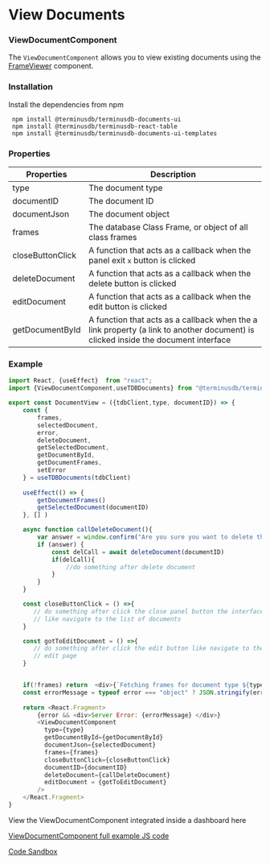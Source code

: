 # View Documents

### ViewDocumentComponent

The `ViewDocumentComponent` allows you to view existing documents using the [FrameViewer](../../../../document-ui-sdk/use-the-document-ui-sdk/) component.

### Installation

Install the dependencies from npm

```
 npm install @terminusdb/terminusdb-documents-ui
 npm install @terminusdb/terminusdb-react-table
 npm install @terminusdb/terminusdb-documents-ui-templates
```

### Properties

| Properties       | Description                                                                                                                       |
| ---------------- | --------------------------------------------------------------------------------------------------------------------------------- |
| type             | The document type                                                                                                                 |
| documentID       | The document ID                                                                                                                   |
| documentJson     | The document object                                                                                                               |
| frames           | The database Class Frame, or object of all class frames                                                                           |
| closeButtonClick | A function that acts as a callback when the panel exit `x` button is clicked                                                      |
| deleteDocument   | A function that acts as a callback when the delete button is clicked                                                              |
| editDocument     | A function that acts as a callback when the edit button is clicked                                                                |
| getDocumentById  | A function that acts as a callback when the a link property (a link to another document) is clicked inside the document interface |

### Example

```js
import React, {useEffect}  from "react";
import {ViewDocumentComponent,useTDBDocuments} from "@terminusdb/terminusdb-documents-ui-template"

export const DocumentView = ({tdbClient,type, documentID}) => {      
    const {
        frames,
        selectedDocument,
        error,
        deleteDocument,
        getSelectedDocument,
        getDocumentById,
        getDocumentFrames,
        setError
    } = useTDBDocuments(tdbClient)
 
    useEffect(() => {
        getDocumentFrames()
        getSelectedDocument(documentID)
	}, [] )

    async function callDeleteDocument(){
        var answer = window.confirm("Are you sure you want to delete this document");
        if (answer) {
            const delCall = await deleteDocument(documentID)
            if(delCall){
                //do something after delete document
            }
        } 
    }

    const closeButtonClick = () =>{
       // do something after click the close panel button the interface
       // like navigate to the list of documents
    }

    const gotToEditDocument = () =>{
       // do something after click the edit button like navigate to the 
       // edit page
    }


    if(!frames) return  <div>{`Fetching frames for document type ${type} ...`}</div>
    const errorMessage = typeof error === "object" ? JSON.stringify(error,null,4) : error
    
    return <React.Fragment>
        {error && <div>Server Error: {errorMessage} </div>}
        <ViewDocumentComponent 
          type={type}
          getDocumentById={getDocumentById}
          documentJson={selectedDocument}
          frames={frames}
          closeButtonClick={closeButtonClick}
          documentID={documentID}
          deleteDocument={callDeleteDocument}
          editDocument = {gotToEditDocument}
        />
    </React.Fragment>
}
```

View the ViewDocumentComponent integrated inside a dashboard here

[ViewDocumentComponent full example JS code](https://github.com/terminusdb/dashboard-examples-sandbox/blob/main/terminusdb-documents-ui-template-example/dashboard-demo/src/pages/DocumentView.js)

[Code Sandbox](https://codesandbox.io/s/github/terminusdb/dashboard-examples-sandbox/tree/main/terminusdb-documents-ui-template-example/dashboard-demo)
